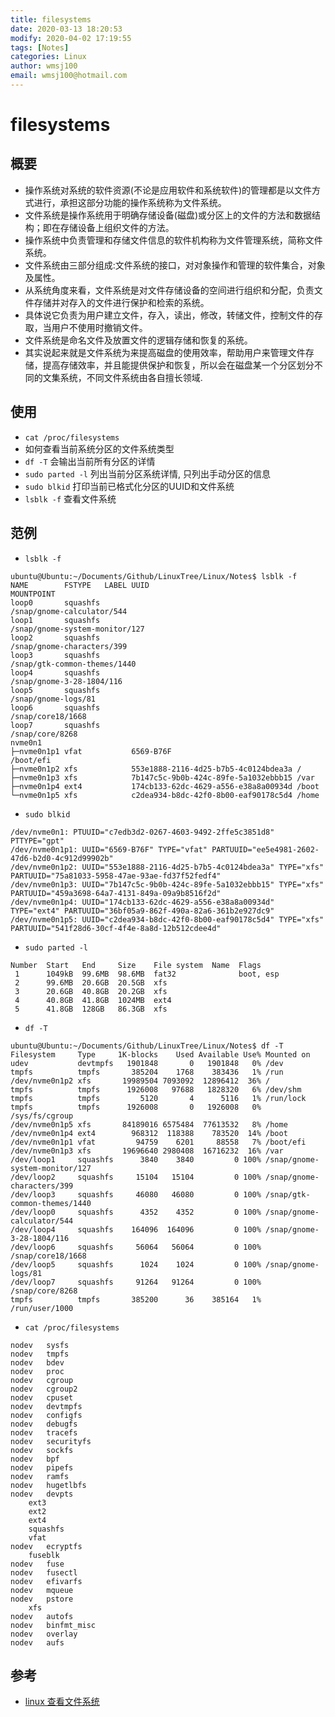 ```yaml
---
title: filesystems
date: 2020-03-13 18:20:53
modify: 2020-04-02 17:19:55 
tags: [Notes]
categories: Linux
author: wmsj100
email: wmsj100@hotmail.com
---
```


# filesystems

## 概要

- 操作系统对系统的软件资源(不论是应用软件和系统软件)的管理都是以文件方式进行，承担这部分功能的操作系统称为文件系统。
- 文件系统是操作系统用于明确存储设备(磁盘)或分区上的文件的方法和数据结构；即在存储设备上组织文件的方法。
- 操作系统中负责管理和存储文件信息的软件机构称为文件管理系统，简称文件系统。
- 文件系统由三部分组成:文件系统的接口，对对象操作和管理的软件集合，对象及属性。
- 从系统角度来看，文件系统是对文件存储设备的空间进行组织和分配，负责文件存储并对存入的文件进行保护和检索的系统。
- 具体说它负责为用户建立文件，存入，读出，修改，转储文件，控制文件的存取，当用户不使用时撤销文件。
- 文件系统是命名文件及放置文件的逻辑存储和恢复的系统。
- 其实说起来就是文件系统为来提高磁盘的使用效率，帮助用户来管理文件存储，提高存储效率，并且能提供保护和恢复，所以会在磁盘某一个分区划分不同的文集系统，不同文件系统由各自擅长领域.

## 使用

- `cat /proc/filesystems`
- 如何查看当前系统分区的文件系统类型
- `df -T` 会输出当前所有分区的详情
- `sudo parted -l` 列出当前分区系统详情, 只列出手动分区的信息
- `sudo blkid` 打印当前已格式化分区的UUID和文件系统
- `lsblk -f` 查看文件系统

## 范例

- `lsblk -f`
```
ubuntu@Ubuntu:~/Documents/Github/LinuxTree/Linux/Notes$ lsblk -f
NAME        FSTYPE   LABEL UUID                                 MOUNTPOINT
loop0       squashfs                                            /snap/gnome-calculator/544
loop1       squashfs                                            /snap/gnome-system-monitor/127
loop2       squashfs                                            /snap/gnome-characters/399
loop3       squashfs                                            /snap/gtk-common-themes/1440
loop4       squashfs                                            /snap/gnome-3-28-1804/116
loop5       squashfs                                            /snap/gnome-logs/81
loop6       squashfs                                            /snap/core18/1668
loop7       squashfs                                            /snap/core/8268
nvme0n1
├─nvme0n1p1 vfat           6569-B76F                            /boot/efi
├─nvme0n1p2 xfs            553e1888-2116-4d25-b7b5-4c0124bdea3a /
├─nvme0n1p3 xfs            7b147c5c-9b0b-424c-89fe-5a1032ebbb15 /var
├─nvme0n1p4 ext4           174cb133-62dc-4629-a556-e38a8a00934d /boot
└─nvme0n1p5 xfs            c2dea934-b8dc-42f0-8b00-eaf90178c5d4 /home
```

- `sudo blkid`
```
/dev/nvme0n1: PTUUID="c7edb3d2-0267-4603-9492-2ffe5c3851d8" PTTYPE="gpt"
/dev/nvme0n1p1: UUID="6569-B76F" TYPE="vfat" PARTUUID="ee5e4981-2602-47d6-b2d0-4c912d99902b"
/dev/nvme0n1p2: UUID="553e1888-2116-4d25-b7b5-4c0124bdea3a" TYPE="xfs" PARTUUID="75a81033-5958-47ae-93ae-fd37f52fedf4"
/dev/nvme0n1p3: UUID="7b147c5c-9b0b-424c-89fe-5a1032ebbb15" TYPE="xfs" PARTUUID="459a3698-64a7-4131-849a-09a9b8516f2d"
/dev/nvme0n1p4: UUID="174cb133-62dc-4629-a556-e38a8a00934d" TYPE="ext4" PARTUUID="36bf05a9-862f-490a-82a6-361b2e927dc9"
/dev/nvme0n1p5: UUID="c2dea934-b8dc-42f0-8b00-eaf90178c5d4" TYPE="xfs" PARTUUID="541f28d6-30cf-4f4e-8a8d-12b512cdee4d"
```

- `sudo parted -l`
```
Number  Start   End     Size    File system  Name  Flags
 1      1049kB  99.6MB  98.6MB  fat32              boot, esp
 2      99.6MB  20.6GB  20.5GB  xfs
 3      20.6GB  40.8GB  20.2GB  xfs
 4      40.8GB  41.8GB  1024MB  ext4
 5      41.8GB  128GB   86.3GB  xfs
```

- `df -T`
```
ubuntu@Ubuntu:~/Documents/Github/LinuxTree/Linux/Notes$ df -T
Filesystem     Type     1K-blocks    Used Available Use% Mounted on
udev           devtmpfs   1901848       0   1901848   0% /dev
tmpfs          tmpfs       385204    1768    383436   1% /run
/dev/nvme0n1p2 xfs       19989504 7093092  12896412  36% /
tmpfs          tmpfs      1926008   97688   1828320   6% /dev/shm
tmpfs          tmpfs         5120       4      5116   1% /run/lock
tmpfs          tmpfs      1926008       0   1926008   0% /sys/fs/cgroup
/dev/nvme0n1p5 xfs       84189016 6575484  77613532   8% /home
/dev/nvme0n1p4 ext4        968312  118388    783520  14% /boot
/dev/nvme0n1p1 vfat         94759    6201     88558   7% /boot/efi
/dev/nvme0n1p3 xfs       19696640 2980408  16716232  16% /var
/dev/loop1     squashfs      3840    3840         0 100% /snap/gnome-system-monitor/127
/dev/loop2     squashfs     15104   15104         0 100% /snap/gnome-characters/399
/dev/loop3     squashfs     46080   46080         0 100% /snap/gtk-common-themes/1440
/dev/loop0     squashfs      4352    4352         0 100% /snap/gnome-calculator/544
/dev/loop4     squashfs    164096  164096         0 100% /snap/gnome-3-28-1804/116
/dev/loop6     squashfs     56064   56064         0 100% /snap/core18/1668
/dev/loop5     squashfs      1024    1024         0 100% /snap/gnome-logs/81
/dev/loop7     squashfs     91264   91264         0 100% /snap/core/8268
tmpfs          tmpfs       385200      36    385164   1% /run/user/1000
```

- `cat /proc/filesystems`
```
nodev	sysfs
nodev	tmpfs
nodev	bdev
nodev	proc
nodev	cgroup
nodev	cgroup2
nodev	cpuset
nodev	devtmpfs
nodev	configfs
nodev	debugfs
nodev	tracefs
nodev	securityfs
nodev	sockfs
nodev	bpf
nodev	pipefs
nodev	ramfs
nodev	hugetlbfs
nodev	devpts
	ext3
	ext2
	ext4
	squashfs
	vfat
nodev	ecryptfs
	fuseblk
nodev	fuse
nodev	fusectl
nodev	efivarfs
nodev	mqueue
nodev	pstore
	xfs
nodev	autofs
nodev	binfmt_misc
nodev	overlay
nodev	aufs
```

## 参考

- [linux 查看文件系统](https://www.cnblogs.com/kerrycode/p/9445608.html)
